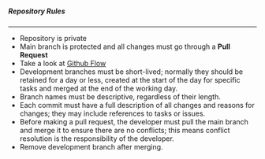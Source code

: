 ##### Repository Rules
---
- Repository is private
- Main branch is protected and all changes must go through a **Pull Request**
- Take a look at [Github Flow](https://docs.github.com/en/get-started/quickstart/github-flow)
- Development branches must be short-lived; normally they should be retained for a day or less, created at the start of the day for specific tasks and merged at the end of the working day.
- Branch names must be descriptive, regardless of their length.
- Each commit must have a full description of all changes and reasons for changes; they may include references to tasks or issues.
- Before making a pull request, the developer must pull the main branch and merge it to ensure there are no conflicts; this means conflict resolution is the responsibility of the developer.
- Remove development branch after merging.